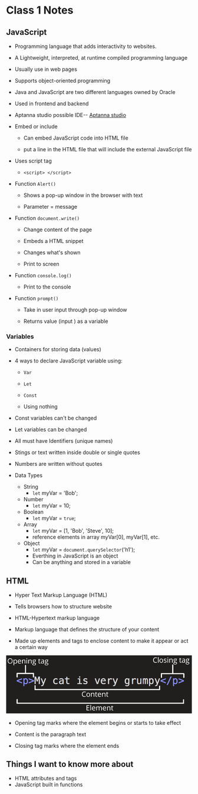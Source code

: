 # Class 1 Notes

## JavaScript  

+ Programming language that adds interactivity to websites. 

+ A Lightweight, interpreted, at runtime compiled programming language 

+ Usually use in web pages 

+ Supports object-oriented programming 

+ Java and JavaScript are two different languages owned by Oracle 

+ Used in frontend and backend 

+ Aptanna studio possible IDE-- [Aptanna studio](http://www.aptana.com/) 

+ Embed or include 

  + Can embed JavaScript code into HTML file 

  + put a line in the HTML file that will include the external JavaScript file 

+ Uses script tag 

  + `<script> </script>` 

+ Function `Alert() `

  + Shows a pop-up window in the browser with text 

  + Parameter = message 

+ Function `document.write()` 

  + Change content of the page 

  + Embeds a HTML snippet 

  + Changes what's shown 

  + Print to screen 

+ Function `console.log()` 

  + Print to the console 

+ Function `prompt()`

  + Take in user input through pop-up window 

  + Returns value (input ) as a variable 

### Variables 

+ Containers for storing data (values) 

+ 4 ways to declare JavaScript variable using: 

  + `Var` 

  + `Let` 

  + `Const` 

  + Using nothing 

+ Const variables can't be changed 

+ Let variables can be changed 

+ All must have Identifiers (unique names) 

+ Stings or text written inside double or single quotes 

+ Numbers are written without quotes 

+ Data Types

  + String 
    + `let` myVar = 'Bob';
  + Number 
    + `let` myVar = 10;
  + Boolean
    + `let` myVar = `true`;
  + Array
    + `let` myVar = [1, 'Bob', 'Steve', 10];
    +  reference elements in array myVar[0], myVar[1], etc.
  + Object
    + `let` myVar = `document.querySelector`('h1');
    + Everthing in JavaScript is an object 
    + Can be anything and stored in a variable

## HTML 

+ Hyper Text Markup Language (HTML) 

+ Tells browsers how to structure website 

+ HTML-Hypertext markup language 

+ Markup language that defines the structure of your content 

+ Made up elements and tags to enclose content to make it appear or act a certain way 

<!-- ![HTML Element](/images/htmlElement.png)  -->
![HTML Element](https://github.com/villafanam/reading-notes/blob/main/images/htmlElement.png)

  + Opening tag marks where the element begins or starts to take effect 

  + Content is the paragraph text 

  + Closing tag marks where the element ends

## Things I want to know more about

+ HTML attributes and tags
+ JavaScript built in functions